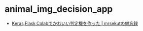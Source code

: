 # animal_img_decision_app

- [Keras,Flask,Colabでかわいい判定機を作った | mrsekutの備忘録](https://mrsekut.site/?p=2244)
